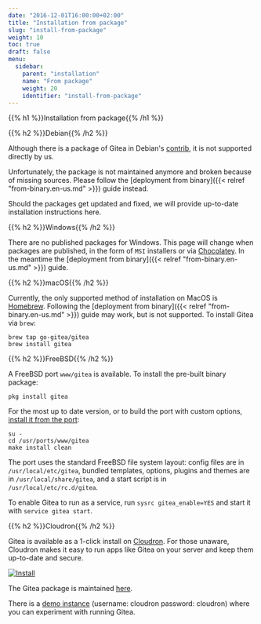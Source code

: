 ```yaml
---
date: "2016-12-01T16:00:00+02:00"
title: "Installation from package"
slug: "install-from-package"
weight: 10
toc: true
draft: false
menu:
  sidebar:
    parent: "installation"
    name: "From package"
    weight: 20
    identifier: "install-from-package"
---
```


{{% h1 %}}Installation from package{{% /h1 %}}

{{% h2 %}}Debian{{% /h2 %}}

Although there is a package of Gitea in Debian's [contrib](https://wiki.debian.org/SourcesList),
it is not supported directly by us.

Unfortunately, the package is not maintained anymore and broken because of missing sources.
Please follow the [deployment from binary]({{< relref "from-binary.en-us.md" >}}) guide instead.

Should the packages get updated and fixed, we will provide up-to-date installation instructions here.

{{% h2 %}}Windows{{% /h2 %}}

There are no published packages for Windows. This page will change when packages are published,
in the form of `MSI` installers or via [Chocolatey](https://chocolatey.org/). In the meantime
the [deployment from binary]({{< relref "from-binary.en-us.md" >}}) guide.

{{% h2 %}}macOS{{% /h2 %}}

Currently, the only supported method of installation on MacOS is [Homebrew](http://brew.sh/).
Following the [deployment from binary]({{< relref "from-binary.en-us.md" >}}) guide may work,
but is not supported. To install Gitea via `brew`:

```
brew tap go-gitea/gitea
brew install gitea
```

{{% h2 %}}FreeBSD{{% /h2 %}}

A FreeBSD port `www/gitea` is available. To install the pre-built binary package:

```
pkg install gitea
```

For the most up to date version, or to build the port with custom options,
[install it from the port](https://www.freebsd.org/doc/handbook/ports-using.html):

```
su -
cd /usr/ports/www/gitea
make install clean
```

The port uses the standard FreeBSD file system layout: config files are in `/usr/local/etc/gitea`,
bundled templates, options, plugins and themes are in `/usr/local/share/gitea`, and a start script
is in `/usr/local/etc/rc.d/gitea`.

To enable Gitea to run as a service, run `sysrc gitea_enable=YES` and start it with `service gitea start`.

{{% h2 %}}Cloudron{{% /h2 %}}

Gitea is available as a 1-click install on [Cloudron](https://cloudron.io). For those unaware,
Cloudron makes it easy to run apps like Gitea on your server and keep them up-to-date and secure.

[![Install](https://cloudron.io/img/button.svg)](https://cloudron.io/button.html?app=io.gitea.cloudronapp)

The Gitea package is maintained [here](https://git.cloudron.io/cloudron/gitea-app).

There is a [demo instance](https://my-demo.cloudron.me) (username: cloudron password: cloudron) where
you can experiment with running Gitea.

